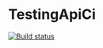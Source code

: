 # TestingApiCi
[![Build status](https://ci.appveyor.com/api/projects/status/5t29ppfmxsjeinxy?svg=true)](https://ci.appveyor.com/project/Anvar102rus/testingapici)
